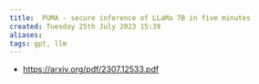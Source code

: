 ```yaml
---
title:  PUMA - secure inference of LLaMa 7B in five minutes
created: Tuesday 25th July 2023 15:39
aliases: 
tags: gpt, llm
---
```


- https://arxiv.org/pdf/2307.12533.pdf